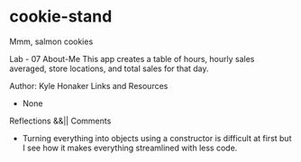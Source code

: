 # cookie-stand
Mmm, salmon cookies

Lab - 07
About-Me
This app creates a table of hours, hourly sales averaged, store locations, and total sales for that day.

Author: Kyle Honaker
Links and Resources
- None

Reflections &&|| Comments  
- Turning everything into objects using a constructor is difficult at first but I see how it makes everything streamlined with less code.